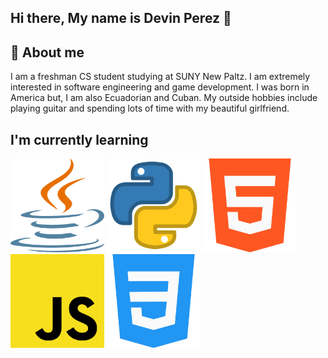 ## Hi there, My name is Devin Perez 👋

## 🙋 About me
I am a freshman CS student studying at SUNY New Paltz. I am extremely interested in software engineering and game development. I was born in America but, I am also Ecuadorian and Cuban. My outside hobbies include playing guitar and spending lots of time with my beautiful girlfriend. 

## I'm currently learning

<img src="https://github.com/devinperez06/devinperez06/blob/main/images/java-icon-1511x2048-6ikx8301.png" width = "150" height = "150" /> <img src="https://github.com/devinperez06/devinperez06/blob/main/images/4518857_python_icon.png" width = "150" height = "150" />
<img src="https://github.com/devinperez06/devinperez06/blob/main/images/html-5.png" width = "150" height = "150" /> <img src="https://github.com/devinperez06/devinperez06/blob/main/images/javascript-js-icon-2048x2048-nyxvtvk0.png" width = "150" height = "150" /> <img src= "https://github.com/devinperez06/devinperez06/blob/main/images/css-3.png" width = "150" height = "150" /> 


<!--
**devinperez06/devinperez06** is a ✨ _special_ ✨ repository because its `README.md` (this file) appears on your GitHub profile.

Here are some ideas to get you started:

- 🔭 I’m currently working on ...
- 🌱 I’m currently learning ...
- 👯 I’m looking to collaborate on ...
- 🤔 I’m looking for help with ...
- 💬 Ask me about ...
- 📫 How to reach me: ...
- 😄 Pronouns: ...
- ⚡ Fun fact: ...
-->
